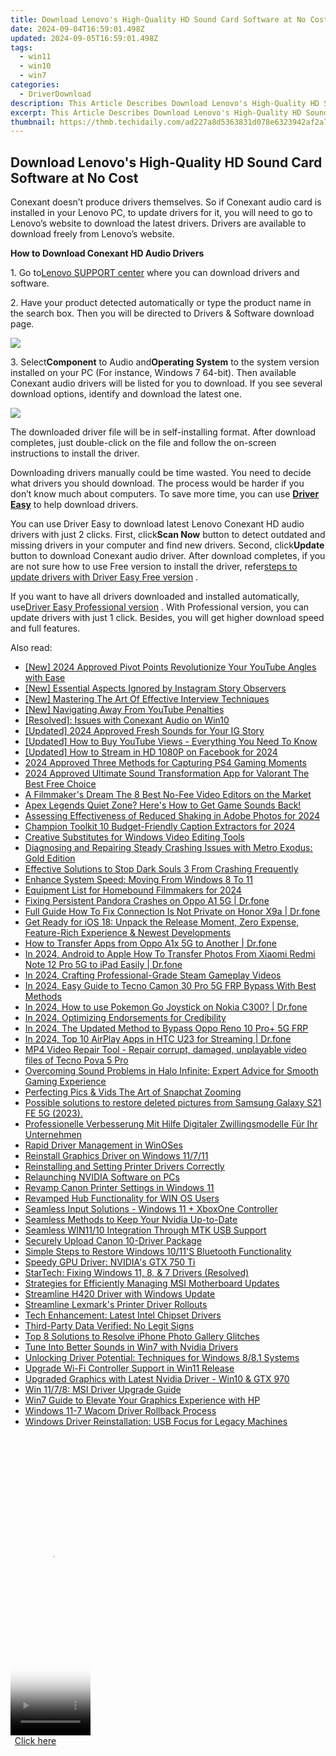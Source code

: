 ```yaml
---
title: Download Lenovo's High-Quality HD Sound Card Software at No Cost
date: 2024-09-04T16:59:01.498Z
updated: 2024-09-05T16:59:01.498Z
tags:
  - win11
  - win10
  - win7
categories:
  - DriverDownload
description: This Article Describes Download Lenovo's High-Quality HD Sound Card Software at No Cost
excerpt: This Article Describes Download Lenovo's High-Quality HD Sound Card Software at No Cost
thumbnail: https://thmb.techidaily.com/ad227a8d5363831d078e6323942af2a72809395f7bf85c351306cae77a65bd05.jpg
---
```


## Download Lenovo's High-Quality HD Sound Card Software at No Cost

Conexant doesn’t produce drivers themselves. So if Conexant audio card is installed in your Lenovo PC, to update drivers for it, you will need to go to Lenovo’s website to download the latest drivers. Drivers are available to download freely from Lenovo’s website.  
  
 **How to Download Conexant HD Audio Drivers** 
  
1\. Go to[Lenovo SUPPORT center](https://shop-links.co/link/?exclusive=1&publisher_slug=itechdaily19598&url=http%3A%2F%2Fsupport.lenovo.com%2Fus%2Fen%2FGlobalProductSelector%3FC%3D1%26TabName%26linkTrack) where you can download drivers and software.  
   
2\. Have your product detected automatically or type the product name in the search box. Then you will be directed to Drivers & Software download page.  

  
![](https://images.drivereasy.com/wp-content/uploads/2016/06/img_5757bbfd7df2e.png)   
  
 3\. Select**Component** to Audio and**Operating System** to the system version installed on your PC (For instance, Windows 7 64-bit). Then available Conexant audio drivers will be listed for you to download. If you see several download options, identify and download the latest one.  
  
![](https://images.drivereasy.com/wp-content/uploads/2016/06/img_5757be2be3296.png)   
  
 The downloaded driver file will be in self-installing format. After download completes, just double-click on the file and follow the on-screen instructions to install the driver.   
  
 Downloading drivers manually could be time wasted. You need to decide what drivers you should download. The process would be harder if you don’t know much about computers. To save more time, you can use **[Driver Easy](https://tools.techidaily.com/drivereasy/download/)**  to help download drivers.  
  
 You can use Driver Easy to download latest Lenovo Conexant HD audio drivers with just 2 clicks. First, click**Scan Now** button to detect outdated and missing drivers in your computer and find new drivers. Second, click**Update** button to download Conexant audio driver. After download completes, if you are not sure how to use Free version to install the driver, refer[steps to update drivers with Driver Easy Free version](https://tools.techidaily.com/drivereasy/download/) .   
  
 If you want to have all drivers downloaded and installed automatically, use[Driver Easy Professional version](https://tools.techidaily.com/drivereasy/download/) . With Professional version, you can update drivers with just 1 click. Besides, you will get higher download speed and full features.

<ins class="adsbygoogle"
     style="display:block"
     data-ad-format="autorelaxed"
     data-ad-client="ca-pub-7571918770474297"
     data-ad-slot="1223367746"></ins>



<ins class="adsbygoogle"
     style="display:block"
     data-ad-client="ca-pub-7571918770474297"
     data-ad-slot="8358498916"
     data-ad-format="auto"
     data-full-width-responsive="true"></ins>

<span class="atpl-alsoreadstyle">Also read:</span>
<div><ul>
<li><a href="https://youtube-web.techidaily.com/024-approved-pivot-points-revolutionize-your-youtube-angles-with-ease/"><u>[New] 2024 Approved  Pivot Points  Revolutionize Your YouTube Angles with Ease</u></a></li>
<li><a href="https://instagram-clips.techidaily.com/new-essential-aspects-ignored-by-instagram-story-observers/"><u>[New] Essential Aspects Ignored by Instagram Story Observers</u></a></li>
<li><a href="https://extra-support.techidaily.com/new-mastering-the-art-of-effective-interview-techniques/"><u>[New] Mastering The Art Of Effective Interview Techniques</u></a></li>
<li><a href="https://youtube-help.techidaily.com/new-navigating-away-from-youtube-penalties/"><u>[New] Navigating Away From YouTube Penalties</u></a></li>
<li><a href="https://driver-install.techidaily.com/resolved-issues-with-conexant-audio-on-win10/"><u>[Resolved]: Issues with Conexant Audio on Win10</u></a></li>
<li><a href="https://instagram-video-recordings.techidaily.com/updated-2024-approved-fresh-sounds-for-your-ig-story/"><u>[Updated] 2024 Approved  Fresh Sounds for Your IG Story</u></a></li>
<li><a href="https://facebook-video-footage.techidaily.com/updated-how-to-buy-youtube-views-everything-you-need-to-know/"><u>[Updated] How to Buy YouTube Views - Everything You Need To Know</u></a></li>
<li><a href="https://facebook-clips.techidaily.com/updated-how-to-stream-in-hd-1080p-on-facebook-for-2024/"><u>[Updated] How to Stream in HD 1080P on Facebook for 2024</u></a></li>
<li><a href="https://visual-screen-recording.techidaily.com/2024-approved-three-methods-for-capturing-ps4-gaming-moments/"><u>2024 Approved  Three Methods for Capturing PS4 Gaming Moments</u></a></li>
<li><a href="https://some-approaches.techidaily.com/2024-approved-ultimate-sound-transformation-app-for-valorant-the-best-free-choice/"><u>2024 Approved  Ultimate Sound Transformation App for Valorant  The Best Free Choice</u></a></li>
<li><a href="https://youtube-data.techidaily.com/mmakers-dream-the-8-best-no-fee-video-editors-on-the-market/"><u>A Filmmaker's Dream  The 8 Best No-Fee Video Editors on the Market</u></a></li>
<li><a href="https://driver-install.techidaily.com/apex-legends-quiet-zone-heres-how-to-get-game-sounds-back/"><u>Apex Legends Quiet Zone? Here's How to Get Game Sounds Back!</u></a></li>
<li><a href="https://extra-lessons.techidaily.com/assessing-effectiveness-of-reduced-shaking-in-adobe-photos-for-2024/"><u>Assessing Effectiveness of Reduced Shaking in Adobe Photos for 2024</u></a></li>
<li><a href="https://youtube-clips.techidaily.com/champion-toolkit-10-budget-friendly-caption-extractors-for-2024/"><u>Champion Toolkit  10 Budget-Friendly Caption Extractors for 2024</u></a></li>
<li><a href="https://extra-tips.techidaily.com/creative-substitutes-for-windows-video-editing-tools/"><u>Creative Substitutes for Windows Video Editing Tools</u></a></li>
<li><a href="https://driver-install.techidaily.com/diagnosing-and-repairing-steady-crashing-issues-with-metro-exodus-gold-edition/"><u>Diagnosing and Repairing Steady Crashing Issues with Metro Exodus: Gold Edition</u></a></li>
<li><a href="https://driver-install.techidaily.com/effective-solutions-to-stop-dark-souls-3-from-crashing-frequently/"><u>Effective Solutions to Stop Dark Souls 3 From Crashing Frequently</u></a></li>
<li><a href="https://buynow-reviews.techidaily.com/enhance-system-speed-moving-from-windows-8-to-11/"><u>Enhance System Speed: Moving From Windows 8 To 11</u></a></li>
<li><a href="https://article-tips.techidaily.com/equipment-list-for-homebound-filmmakers-for-2024/"><u>Equipment List for Homebound Filmmakers for 2024</u></a></li>
<li><a href="https://howto.techidaily.com/fixing-persistent-pandora-crashes-on-oppo-a1-5g-drfone-by-drfone-fix-android-problems-fix-android-problems/"><u>Fixing Persistent Pandora Crashes on Oppo A1 5G | Dr.fone</u></a></li>
<li><a href="https://howto.techidaily.com/full-guide-how-to-fix-connection-is-not-private-on-honor-x9a-drfone-by-drfone-fix-android-problems-fix-android-problems/"><u>Full Guide How To Fix Connection Is Not Private on Honor X9a | Dr.fone</u></a></li>
<li><a href="https://tech-renaissance.techidaily.com/get-ready-for-ios-18-unpack-the-release-moment-zero-expense-feature-rich-experience-and-newest-developments/"><u>Get Ready for iOS 18: Unpack the Release Moment, Zero Expense, Feature-Rich Experience & Newest Developments</u></a></li>
<li><a href="https://blog-min.techidaily.com/how-to-transfer-apps-from-oppo-a1x-5g-to-another-drfone-by-drfone-transfer-from-android-transfer-from-android/"><u>How to Transfer Apps from Oppo A1x 5G to Another | Dr.fone</u></a></li>
<li><a href="https://android-transfer.techidaily.com/in-2024-android-to-apple-how-to-transfer-photos-from-xiaomi-redmi-note-12-pro-5g-to-ipad-easily-drfone-by-drfone-transfer-from-android-transfer-from-android/"><u>In 2024, Android to Apple How To Transfer Photos From Xiaomi Redmi Note 12 Pro 5G to iPad Easily | Dr.fone</u></a></li>
<li><a href="https://video-capture.techidaily.com/in-2024-crafting-professional-grade-steam-gameplay-videos/"><u>In 2024, Crafting Professional-Grade Steam Gameplay Videos</u></a></li>
<li><a href="https://bypass-frp.techidaily.com/in-2024-easy-guide-to-tecno-camon-30-pro-5g-frp-bypass-with-best-methods-by-drfone-android/"><u>In 2024, Easy Guide to Tecno Camon 30 Pro 5G FRP Bypass With Best Methods</u></a></li>
<li><a href="https://android-pokemon-go.techidaily.com/in-2024-how-to-use-pokemon-go-joystick-on-nokia-c300-drfone-by-drfone-virtual-android/"><u>In 2024, How to use Pokemon Go Joystick on Nokia C300? | Dr.fone</u></a></li>
<li><a href="https://extra-guidance.techidaily.com/in-2024-optimizing-endorsements-for-credibility/"><u>In 2024, Optimizing Endorsements for Credibility</u></a></li>
<li><a href="https://android-frp.techidaily.com/in-2024-the-updated-method-to-bypass-oppo-reno-10-proplus-5g-frp-by-drfone-android/"><u>In 2024, The Updated Method to Bypass Oppo Reno 10 Pro+ 5G FRP</u></a></li>
<li><a href="https://screen-mirror.techidaily.com/in-2024-top-10-airplay-apps-in-htc-u23-for-streaming-drfone-by-drfone-android/"><u>In 2024, Top 10 AirPlay Apps in HTC U23 for Streaming | Dr.fone</u></a></li>
<li><a href="https://review-topics.techidaily.com/mp4-video-repair-tool-repair-corrupt-damaged-unplayable-video-files-of-tecno-pova-5-pro-by-stellar-video-repair-mobile-video-repair/"><u>MP4 Video Repair Tool - Repair corrupt, damaged, unplayable video files of Tecno Pova 5 Pro</u></a></li>
<li><a href="https://driver-install.techidaily.com/overcoming-sound-problems-in-halo-infinite-expert-advice-for-smooth-gaming-experience/"><u>Overcoming Sound Problems in Halo Infinite: Expert Advice for Smooth Gaming Experience</u></a></li>
<li><a href="https://extra-tips.techidaily.com/perfecting-pics-and-vids-the-art-of-snapchat-zooming/"><u>Perfecting Pics & Vids  The Art of Snapchat Zooming</u></a></li>
<li><a href="https://review-topics.techidaily.com/possible-solutions-to-restore-deleted-pictures-from-samsung-galaxy-s21-fe-5g-2023-by-fonelab-android-recover-pictures/"><u>Possible solutions to restore deleted pictures from Samsung Galaxy S21 FE 5G (2023).</u></a></li>
<li><a href="https://some-tips.techidaily.com/professionelle-verbesserung-mit-hilfe-digitaler-zwillingsmodelle-fur-ihr-unternehmen/"><u>Professionelle Verbesserung Mit Hilfe Digitaler Zwillingsmodelle Für Ihr Unternehmen</u></a></li>
<li><a href="https://driver-install.techidaily.com/rapid-driver-management-in-winoses/"><u>Rapid Driver Management in WinOSes</u></a></li>
<li><a href="https://driver-install.techidaily.com/reinstall-graphics-driver-on-windows-11711/"><u>Reinstall Graphics Driver on Windows 11/7/11</u></a></li>
<li><a href="https://driver-install.techidaily.com/reinstalling-and-setting-printer-drivers-correctly/"><u>Reinstalling and Setting Printer Drivers Correctly</u></a></li>
<li><a href="https://driver-install.techidaily.com/relaunching-nvidia-software-on-pcs/"><u>Relaunching NVIDIA Software on PCs</u></a></li>
<li><a href="https://driver-install.techidaily.com/revamp-canon-printer-settings-in-windows-11/"><u>Revamp Canon Printer Settings in Windows 11</u></a></li>
<li><a href="https://driver-install.techidaily.com/revamped-hub-functionality-for-win-os-users/"><u>Revamped Hub Functionality for WIN OS Users</u></a></li>
<li><a href="https://driver-install.techidaily.com/seamless-input-solutions-windows-11-plus-xboxone-controller/"><u>Seamless Input Solutions - Windows 11 + XboxOne Controller</u></a></li>
<li><a href="https://driver-install.techidaily.com/seamless-methods-to-keep-your-nvidia-up-to-date/"><u>Seamless Methods to Keep Your Nvidia Up-to-Date</u></a></li>
<li><a href="https://driver-install.techidaily.com/seamless-win1110-integration-through-mtk-usb-support/"><u>Seamless WIN11/10 Integration Through MTK USB Support</u></a></li>
<li><a href="https://driver-install.techidaily.com/securely-upload-canon-10-driver-package/"><u>Securely Upload Canon 10-Driver Package</u></a></li>
<li><a href="https://driver-install.techidaily.com/simple-steps-to-restore-windows-1011s-bluetooth-functionality/"><u>Simple Steps to Restore Windows 10/11'S Bluetooth Functionality</u></a></li>
<li><a href="https://driver-install.techidaily.com/speedy-gpu-driver-nvidias-gtx-750-ti/"><u>Speedy GPU Driver: NVIDIA's GTX 750 Ti</u></a></li>
<li><a href="https://driver-install.techidaily.com/startech-fixing-windows-11-8-and-7-drivers-resolved/"><u>StarTech: Fixing Windows 11, 8, & 7 Drivers (Resolved)</u></a></li>
<li><a href="https://driver-install.techidaily.com/strategies-for-efficiently-managing-msi-motherboard-updates/"><u>Strategies for Efficiently Managing MSI Motherboard Updates</u></a></li>
<li><a href="https://driver-install.techidaily.com/streamline-h420-driver-with-windows-update/"><u>Streamline H420 Driver with Windows Update</u></a></li>
<li><a href="https://driver-install.techidaily.com/streamline-lexmarks-printer-driver-rollouts/"><u>Streamline Lexmark's Printer Driver Rollouts</u></a></li>
<li><a href="https://driver-install.techidaily.com/tech-enhancement-latest-intel-chipset-drivers/"><u>Tech Enhancement: Latest Intel Chipset Drivers</u></a></li>
<li><a href="https://driver-install.techidaily.com/third-party-data-verified-no-legit-signs/"><u>Third-Party Data Verified: No Legit Signs</u></a></li>
<li><a href="https://fox-that.techidaily.com/top-8-solutions-to-resolve-iphone-photo-gallery-glitches/"><u>Top 8 Solutions to Resolve iPhone Photo Gallery Glitches</u></a></li>
<li><a href="https://driver-install.techidaily.com/tune-into-better-sounds-in-win7-with-nvidia-drivers/"><u>Tune Into Better Sounds in Win7 with Nvidia Drivers</u></a></li>
<li><a href="https://driver-install.techidaily.com/unlocking-driver-potential-techniques-for-windows-881-systems/"><u>Unlocking Driver Potential: Techniques for Windows 8/8.1 Systems</u></a></li>
<li><a href="https://driver-install.techidaily.com/upgrade-wi-fi-controller-support-in-win11-release/"><u>Upgrade Wi-Fi Controller Support in Win11 Release</u></a></li>
<li><a href="https://driver-install.techidaily.com/upgraded-graphics-with-latest-nvidia-driver-win10-and-gtx-970/"><u>Upgraded Graphics with Latest Nvidia Driver - Win10 & GTX 970</u></a></li>
<li><a href="https://driver-install.techidaily.com/win-1178-msi-driver-upgrade-guide/"><u>Win 11/7/8: MSI Driver Upgrade Guide</u></a></li>
<li><a href="https://driver-install.techidaily.com/win7-guide-to-elevate-your-graphics-experience-with-hp/"><u>Win7 Guide to Elevate Your Graphics Experience with HP</u></a></li>
<li><a href="https://driver-install.techidaily.com/windows-11-7-wacom-driver-rollback-process/"><u>Windows 11-7 Wacom Driver Rollback Process</u></a></li>
<li><a href="https://driver-install.techidaily.com/windows-driver-reinstallation-usb-focus-for-legacy-machines/"><u>Windows Driver Reinstallation: USB Focus for Legacy Machines</u></a></li>
</ul></div>

<!-- affiliate ads begin -->
<span id="1938136">
					<video width="128" height="480" style="cursor:pointer"
           poster="//a.impactradius-go.com/display-clicktoplayimage/1938136.png"
           onclick="if(!this.playClicked){this.play();this.setAttribute('controls',true);this.playClicked=true;}">
	   <source src="//a.impactradius-go.com/display-ad/22993-1938136">
	   <img src="//a.impactradius-go.com/display-clicktoplayimage/1938136.png" style="border: none; height: 100%; width: 100%; object-fit: contain">
	</video>
	<div style="width:80px;text-align:center"><a href="javascript:window.open(decodeURIComponent('https%3A%2F%2Fhomestyler.sjv.io%2Fc%2F5597632%2F1938136%2F22993'), '_blank');void(0);">Click here</a></div>
</span>
<img height="0" width="0" src="https://imp.pxf.io/i/5597632/1938136/22993" style="position:absolute;visibility:hidden;" border="0" />
<!-- affiliate ads end -->